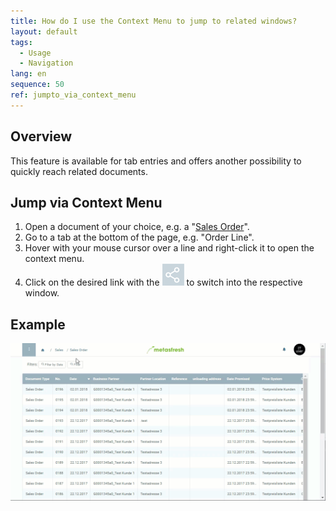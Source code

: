 ```yaml
---
title: How do I use the Context Menu to jump to related windows?
layout: default
tags:
  - Usage
  - Navigation
lang: en
sequence: 50
ref: jumpto_via_context_menu
---
```


## Overview
This feature is available for tab entries and offers another possibility to quickly reach related documents.

## Jump via Context Menu
1. Open a document of your choice, e.g. a "[Sales Order](SalesOrder_recording)".
1. Go to a tab at the bottom of the page, e.g. "Order Line".
1. Hover with your mouse cursor over a line and right-click it to open the context menu.
1. Click on the desired link with the ![](assets/related_docs_fork.png) to switch into the respective window.

## Example
![](assets/Jumpto_via_context_menu.gif)
